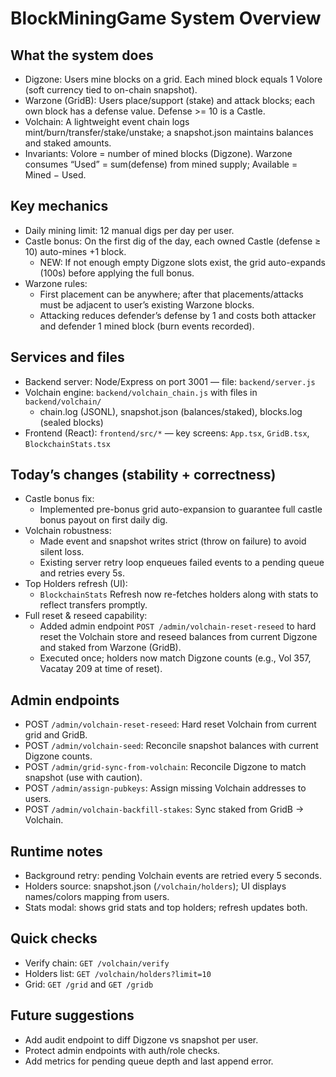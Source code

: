 # BlockMiningGame System Overview

## What the system does
- Digzone: Users mine blocks on a grid. Each mined block equals 1 Volore (soft currency tied to on-chain snapshot).
- Warzone (GridB): Users place/support (stake) and attack blocks; each own block has a defense value. Defense >= 10 is a Castle.
- Volchain: A lightweight event chain logs mint/burn/transfer/stake/unstake; a snapshot.json maintains balances and staked amounts.
- Invariants: Volore = number of mined blocks (Digzone). Warzone consumes “Used” = sum(defense) from mined supply; Available = Mined − Used.

## Key mechanics
- Daily mining limit: 12 manual digs per day per user.
- Castle bonus: On the first dig of the day, each owned Castle (defense ≥ 10) auto-mines +1 block.
  - NEW: If not enough empty Digzone slots exist, the grid auto-expands (100s) before applying the full bonus.
- Warzone rules:
  - First placement can be anywhere; after that placements/attacks must be adjacent to user’s existing Warzone blocks.
  - Attacking reduces defender’s defense by 1 and costs both attacker and defender 1 mined block (burn events recorded).

## Services and files
- Backend server: Node/Express on port 3001 — file: `backend/server.js`
- Volchain engine: `backend/volchain_chain.js` with files in `backend/volchain/`
  - chain.log (JSONL), snapshot.json (balances/staked), blocks.log (sealed blocks)
- Frontend (React): `frontend/src/*` — key screens: `App.tsx`, `GridB.tsx`, `BlockchainStats.tsx`

## Today’s changes (stability + correctness)
- Castle bonus fix:
  - Implemented pre-bonus grid auto-expansion to guarantee full castle bonus payout on first daily dig.
- Volchain robustness:
  - Made event and snapshot writes strict (throw on failure) to avoid silent loss.
  - Existing server retry loop enqueues failed events to a pending queue and retries every 5s.
- Top Holders refresh (UI):
  - `BlockchainStats` Refresh now re-fetches holders along with stats to reflect transfers promptly.
- Full reset & reseed capability:
  - Added admin endpoint `POST /admin/volchain-reset-reseed` to hard reset the Volchain store and reseed balances from current Digzone and staked from Warzone (GridB).
  - Executed once; holders now match Digzone counts (e.g., Vol 357, Vacatay 209 at time of reset).

## Admin endpoints
- POST `/admin/volchain-reset-reseed`: Hard reset Volchain from current grid and GridB.
- POST `/admin/volchain-seed`: Reconcile snapshot balances with current Digzone counts.
- POST `/admin/grid-sync-from-volchain`: Reconcile Digzone to match snapshot (use with caution).
- POST `/admin/assign-pubkeys`: Assign missing Volchain addresses to users.
- POST `/admin/volchain-backfill-stakes`: Sync staked from GridB → Volchain.

## Runtime notes
- Background retry: pending Volchain events are retried every 5 seconds.
- Holders source: snapshot.json (`/volchain/holders`); UI displays names/colors mapping from users.
- Stats modal: shows grid stats and top holders; refresh updates both.

## Quick checks
- Verify chain: `GET /volchain/verify`
- Holders list: `GET /volchain/holders?limit=10`
- Grid: `GET /grid` and `GET /gridb`

## Future suggestions
- Add audit endpoint to diff Digzone vs snapshot per user.
- Protect admin endpoints with auth/role checks.
- Add metrics for pending queue depth and last append error.
